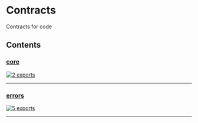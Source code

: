 # Contracts

<!-- SUMMARY:START -->

Contracts for code

<!-- SUMMARY:END -->

## Contents

<!-- TOC:START -->
### [core](https://github.com/JanMalch/ts-experiments/blob/master/src/contracts/core.ts)



[![2 exports](https://img.shields.io/badge/exports-2-blue)](https://github.com/JanMalch/ts-experiments/blob/master/src/contracts/core.ts)

---

### [errors](https://github.com/JanMalch/ts-experiments/blob/master/src/contracts/errors.ts)



[![5 exports](https://img.shields.io/badge/exports-5-blue)](https://github.com/JanMalch/ts-experiments/blob/master/src/contracts/errors.ts)

---
<!-- TOC:END -->
